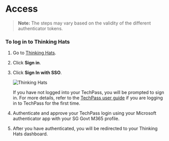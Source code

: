 # Access
>**Note:** The steps may vary based on the validity of the different authenticator tokens.  


### To log in to Thinking Hats
 
1. Go to [Thinking Hats](https://nexus.ship.gov.sg/).
1. Click **Sign in**.
1. Click **Sign In with SSO**.  
        
    ![Thinking Hats](nexus-repo-tp.png)     
      
    
    If you have not logged into your TechPass, you will be prompted to sign in. For more details, refer to the [TechPass user guide](https://docs.developer.tech.gov.sg/docs/techpass-user-guide/#/) if you are logging in to TechPass for the first time.   
1. Authenticate and approve your TechPass login using your Microsoft authenticator app with your SG Govt M365 profile. 
1. After you have authenticated, you will be redirected to your Thinking Hats dashboard.